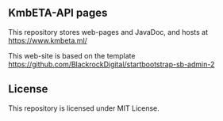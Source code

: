 ## KmbETA-API pages

This repository stores web-pages and JavaDoc, and hosts at https://www.kmbeta.ml/

This web-site is based on the template https://github.com/BlackrockDigital/startbootstrap-sb-admin-2

## License
This repository is licensed under MIT License.
